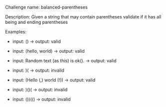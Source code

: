 Challenge name: balanced-parentheses

Description:
Given a string that may contain parentheses validate if it has all being and ending parentheses

Examples:

- input: () -> output: valid

- input: (hello, world) -> output: valid

- input: Random text (as this) is ok(). -> output: valid

- input: )(  -> output: invalid

- input: (Hello (,) world (!)) -> output: valid

- input: )()(  ->  output: invalid
 
- input:   ())(()  ->  output: invalid